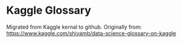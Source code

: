 # Kaggle Glossary

Migrated from Kaggle kernal to github. Originally from: https://www.kaggle.com/shivamb/data-science-glossary-on-kaggle
